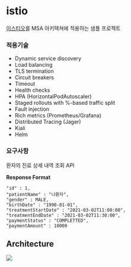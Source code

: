 # istio
[이스티오](https://istio.io/)를 MSA 아키텍쳐에 적용하는 샘플 프로젝트

### 적용기술 
- Dynamic service discovery  
- Load balancing  
- TLS termination  
- Circuit breakers  
- Timeout  
- Health checks  
- HPA (HorizontalPodAutoscaler)   
- Staged rollouts with %-based traffic split  
- Fault injection  
- Rich metrics (Prometheus/Grafana)  
- Distributed Tracing (Jager)     
- Kiali  
- Helm  


### 요구사항   
환자의 진료 상세 내역 조회 API   

**Response Format**   

    "id" : 1,  
    "patientName" : "나환자",   
    "gender" : MALE,
    "birthDate" : "1990-01-01",
    "treatmentStartDate" : "2021-03-02T11:00:00",
    "treatmentEndDate" : "2021-03-02T11:30:00",
    "paymentStatus" : "COMPLETTED",
    "paymentAmount" : 10000


## Architecture
 ![](https://user-images.githubusercontent.com/77223336/169686401-02ef30d9-4c85-4f02-ac50-ad859b4b1d2b.png)
